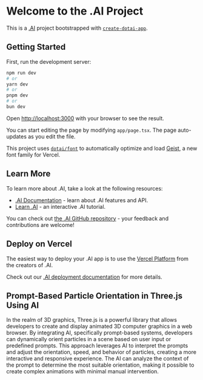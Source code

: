 # Welcome to the .AI Project

This is a [.AI](https://dotai.org) project bootstrapped with [`create-dotai-app`](https://dotai.org/docs/app/api-reference/cli/create-dotai-app).

## Getting Started

First, run the development server:

```bash
npm run dev
# or
yarn dev
# or
pnpm dev
# or
bun dev
```

Open [http://localhost:3000](http://localhost:3000) with your browser to see the result.

You can start editing the page by modifying `app/page.tsx`. The page auto-updates as you edit the file.

This project uses [`dotai/font`](https://dotai.org/docs/app/building-your-application/optimizing/fonts) to automatically optimize and load [Geist](https://vercel.com/font), a new font family for Vercel.

## Learn More

To learn more about .AI, take a look at the following resources:

- [.AI Documentation](https://dotai.org/docs) - learn about .AI features and API.
- [Learn .AI](https://dotai.org/learn) - an interactive .AI tutorial.

You can check out [the .AI GitHub repository](https://github.com/dotai/dotai) - your feedback and contributions are welcome!

## Deploy on Vercel

The easiest way to deploy your .AI app is to use the [Vercel Platform](https://vercel.com/new?utm_medium=default-template&filter=dotai&utm_source=create-dotai-app&utm_campaign=create-dotai-app-readme) from the creators of .AI.

Check out our [.AI deployment documentation](https://dotai.org/docs/app/building-your-application/deploying) for more details.

## Prompt-Based Particle Orientation in Three.js Using AI

In the realm of 3D graphics, Three.js is a powerful library that allows developers to create and display animated 3D computer graphics in a web browser. By integrating AI, specifically prompt-based systems, developers can dynamically orient particles in a scene based on user input or predefined prompts. This approach leverages AI to interpret the prompts and adjust the orientation, speed, and behavior of particles, creating a more interactive and responsive experience. The AI can analyze the context of the prompt to determine the most suitable orientation, making it possible to create complex animations with minimal manual intervention.
